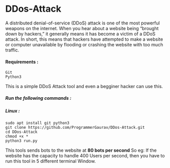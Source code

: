 # DDos-Attack
A distributed denial-of-service (DDoS) attack is one of the most powerful weapons on the internet. When you hear about a website being “brought down by hackers,” it generally means it has become a victim of a DDoS attack. In short, this means that hackers have attempted to make a website or computer unavailable by flooding or crashing the website with too much traffic.

#### Requirements :
```
Git
Python3
```

This is a simple DDoS Attack tool and even a begginer hacker can use this.
##### Run the following commands :
##### Linux : 
```
sudo apt install git python3
git clone https://github.com/ProgrammerGaurav/DDos-Attack.git
cd DDos-Attack
chmod +x *
python3 run.py
```
This tools sends bots to the website at <b>80 bots per second</b>
So eg: If the website has the capacity to handle 400 Users per second, then you have to run this tool in 5 different terminal Window.
